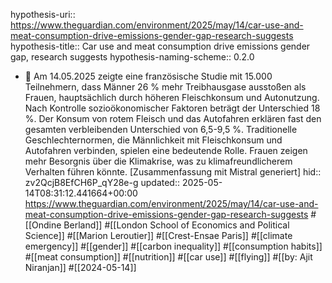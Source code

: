 hypothesis-uri:: https://www.theguardian.com/environment/2025/may/14/car-use-and-meat-consumption-drive-emissions-gender-gap-research-suggests
hypothesis-title:: Car use and meat consumption drive emissions gender gap, research suggests
hypothesis-naming-scheme:: 0.2.0

- 📝 Am 14.05.2025 zeigte eine französische Studie mit 15.000 Teilnehmern, dass Männer 26 % mehr Treibhausgase ausstoßen als Frauen, hauptsächlich durch höheren Fleischkonsum und Autonutzung. Nach Kontrolle sozioökonomischer Faktoren beträgt der Unterschied 18 %. Der Konsum von rotem Fleisch und das Autofahren erklären fast den gesamten verbleibenden Unterschied von 6,5-9,5 %. Traditionelle Geschlechternormen, die Männlichkeit mit Fleischkonsum und Autofahren verbinden, spielen eine bedeutende Rolle. Frauen zeigen mehr Besorgnis über die Klimakrise, was zu klimafreundlicherem Verhalten führen könnte. [Zusammenfassung mit Mistral generiert]
  hid:: zv2QcjB8EfCH6P_qY28e-g
  updated:: 2025-05-14T08:31:12.441664+00:00
  https://www.theguardian.com/environment/2025/may/14/car-use-and-meat-consumption-drive-emissions-gender-gap-research-suggests #[[Ondine Berland]] #[[London School of Economics and Political Science]] #[[Marion Leroutier]] #[[Crest-Ensae Paris]] #[[climate emergency]] #[[gender]] #[[carbon inequality]] #[[consumption habits]] #[[meat consumption]] #[[nutrition]] #[[car use]] #[[flying]] #[[by: Ajit Niranjan]] #[[2024-05-14]]